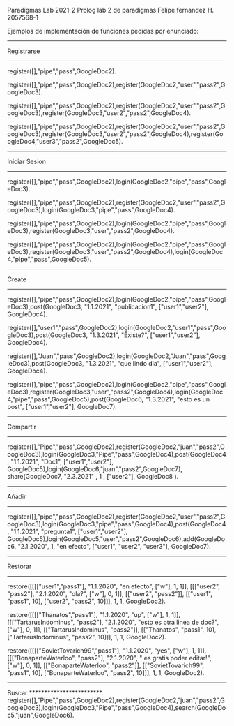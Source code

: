 Paradigmas Lab 2021-2 Prolog
lab 2 de paradigmas 
Felipe fernandez H.
2057568-1

Ejemplos de implementación de funciones pedidas por enunciado:

************************
Registrarse
************************
register([],"pipe","pass",GoogleDoc2).

register([],"pipe","pass",GoogleDoc2),register(GoogleDoc2,"user","pass2",GoogleDoc3).

register([],"pipe","pass",GoogleDoc2),register(GoogleDoc2,"user","pass2",GoogleDoc3),register(GoogleDoc3,"user2","pass2",GoogleDoc4).

register([],"pipe","pass",GoogleDoc2),register(GoogleDoc2,"user","pass2",GoogleDoc3),register(GoogleDoc3,"user2","pass2",GoogleDoc4),register(GoogleDoc4,"user3","pass2",GoogleDoc5).

************************
Iniciar Sesion
************************
register([],"pipe","pass",GoogleDoc2),login(GoogleDoc2,"pipe","pass",GoogleDoc3).

register([],"pipe","pass",GoogleDoc2),register(GoogleDoc2,"user","pass2",GoogleDoc3),login(GoogleDoc3,"pipe","pass",GoogleDoc4).

register([],"pipe","pass",GoogleDoc2),login(GoogleDoc2,"pipe","pass",GoogleDoc3),register(GoogleDoc3,"user","pass2",GoogleDoc4).

register([],"pipe","pass",GoogleDoc2),login(GoogleDoc2,"pipe","pass",GoogleDoc3),register(GoogleDoc3,"user","pass2",GoogleDoc4),login(GoogleDoc4,"pipe","pass",GoogleDoc5).

************************
Create
************************

register([],"pipe","pass",GoogleDoc2),login(GoogleDoc2,"pipe","pass",GoogleDoc3),post(GoogleDoc3, "1.1.2021", "publicacion1", ["user1","user2"], GoogleDoc4).

register([],"user1","pass",GoogleDoc2),login(GoogleDoc2,"user1","pass",GoogleDoc3),post(GoogleDoc3, "1.3.2021", "Existe?", ["user1","user2"], GoogleDoc4).

register([],"Juan","pass",GoogleDoc2),login(GoogleDoc2,"Juan","pass",GoogleDoc3),post(GoogleDoc3, "1.3.2021", "que lindo dia", ["user1","user2"], GoogleDoc4).

register([],"pipe","pass",GoogleDoc2),login(GoogleDoc2,"pipe","pass",GoogleDoc3),register(GoogleDoc3,"user","pass2",GoogleDoc4),login(GoogleDoc4,"pipe","pass",GoogleDoc5),post(GoogleDoc6, "1.3.2021", "esto es un post", ["user1","user2"], GoogleDoc7).

************************
Compartir
************************
register([],"Pipe","pass",GoogleDoc2),register(GoogleDoc2,"juan","pass2",GoogleDoc3),login(GoogleDoc3,"Pipe","pass",GoogleDoc4),post(GoogleDoc4, "1.1.2021", "Doc1", ["user1","user2"], GoogleDoc5),login(GoogleDoc6,"juan","pass2",GoogleDoc7), share(GoogleDoc7, "2.3.2021" , 1 , ["user2"], GoogleDoc8 ).


************************
Añadir
************************
register([],"pipe","pass",GoogleDoc2),register(GoogleDoc2,"user","pass2",GoogleDoc3),login(GoogleDoc3,"pipe","pass",GoogleDoc4),post(GoogleDoc4, "1.1.2021", "pregunta1", ["user1","user2"], GoogleDoc5),login(GoogleDoc5,"user","pass2",GoogleDoc6),add(GoogleDoc6, "2.1.2020", 1, "en efecto", ["user1", "user2", "user3"], GoogleDoc7).

************************
Restorar
************************
restore([[[["user1","pass1"], "1.1.2020", "en efecto", ["w"], 1, 1]], [[["user2", "pass2"], "2.1.2020", "ola?", ["w"], 0, 1]], [["user2", "pass2"]], [["user1", "pass1", 10], ["user2", "pass2", 10]]], 1, 1, GoogleDoc2).

restore([[[["Thanatos","pass1"], "1.1.2020", "up", ["w"], 1, 1]], [[["TartarusIndominus", "pass2"], "2.1.2020", "esto es otra linea de doc?", ["w"], 0, 1]], [["TartarusIndominus", "pass2"]], [["Thanatos", "pass1", 10], ["TartarusIndominus", "pass2", 10]]], 1, 1, GoogleDoc2).

restore([[[["SovietTovarich99","pass1"], "1.1.2020", "yes", ["w"], 1, 1]], [[["BonaparteWaterloo", "pass2"], "2.1.2020", " es gratis poder editar!", ["w"], 0, 1]], [["BonaparteWaterloo", "pass2"]], [["SovietTovarich99", "pass1", 10], ["BonaparteWaterloo", "pass2", 10]]], 1, 1, GoogleDoc2).


************************
Buscar
************************.
register([],"Pipe","pass",GoogleDoc2),register(GoogleDoc2,"juan","pass2",GoogleDoc3),login(GoogleDoc3,"Pipe","pass",GoogleDoc4),search(GoogleDoc5,"juan",GoogleDoc6).


